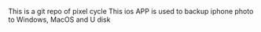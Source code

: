 This is a git repo of pixel cycle
This ios APP is used to backup iphone photo to Windows, MacOS and U disk
